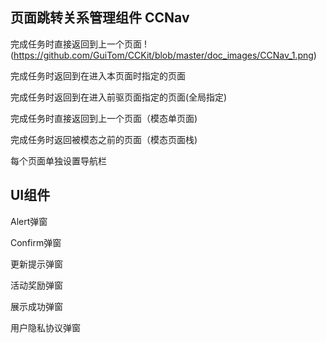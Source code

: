 ## 页面跳转关系管理组件 CCNav

完成任务时直接返回到上一个页面
!(https://github.com/GuiTom/CCKit/blob/master/doc_images/CCNav_1.png)

完成任务时返回到在进入本页面时指定的页面

完成任务时返回到在进入前驱页面指定的页面(全局指定)

完成任务时直接返回到上一个页面（模态单页面)

完成任务时返回被模态之前的页面（模态页面栈)

每个页面单独设置导航栏

## UI组件

Alert弹窗

Confirm弹窗

更新提示弹窗

活动奖励弹窗

展示成功弹窗

用户隐私协议弹窗

